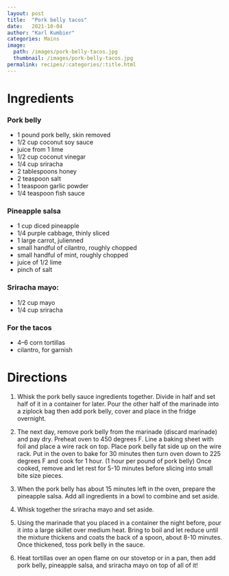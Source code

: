 ```yaml
---
layout: post
title:  "Pork belly tacos"
date:   2021-10-04
author: "Karl Kumbier"
categories: Mains
image:
  path: /images/pork-belly-tacos.jpg
  thumbnail: /images/pork-belly-tacos.jpg
permalink: recipes/:categories/:title.html
---
```


# Ingredients

### Pork belly

* 1 pound pork belly, skin removed
* 1/2 cup coconut soy sauce
* juice from 1 lime
* 1/2 cup coconut vinegar
* 1/4 cup sriracha
* 2 tablespoons honey
* 2 teaspoon salt
* 1 teaspoon garlic powder
* 1/4 teaspoon fish sauce

### Pineapple salsa

* 1 cup diced pineapple
* 1/4 purple cabbage, thinly sliced
* 1 large carrot, julienned
* small handful of cilantro, roughly chopped
* small handful of mint, roughly chopped
* juice of 1/2 lime
* pinch of salt

### Sriracha mayo:

* 1/2 cup mayo
* 1/4 cup sriracha

### For the tacos

* 4–6 corn tortillas
* cilantro, for garnish

# Directions

1. Whisk the pork belly sauce ingredients together. Divide in half and set half
   of it in a container for later. Pour the other half of the marinade into a
ziplock bag then add pork belly, cover and place in the fridge overnight.  

2. The next day, remove pork belly from the marinade (discard marinade) and pay
   dry.  Preheat oven to 450 degrees F. Line a baking sheet with foil and place
a wire rack on top. Place pork belly fat side up on the wire rack. Put in the
oven to bake for 30 minutes then turn oven down to 225 degrees F and cook for 1
hour. (1 hour per pound of pork belly) Once cooked, remove and let rest for 5-10
minutes before slicing into small bite size pieces.

3. When the pork belly has about 15 minutes left in the oven, prepare the
   pineapple salsa. Add all ingredients in a bowl to combine and set aside.

4. Whisk together the sriracha mayo and set aside.

5. Using the marinade that you placed in a container the night before, pour it
   into a large skillet over medium heat. Bring to boil and let reduce until the
mixture thickens and coats the back of a spoon, about 8-10 minutes. Once
thickened, toss pork belly in the sauce.

6. Heat tortillas over an open flame on our stovetop or in a pan, then add pork
   belly, pineapple salsa, and sriracha mayo on top of all of it! 

